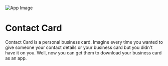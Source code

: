 ![App Image](https://drive.google.com/file/d/1LUqCTsa9rsWUp-ZLUtcrolDhdcnlFga-/view?usp=sharing)

# Contact Card

Contact Card is a personal business card. Imagine every time you wanted to give someone your contact details or your business card but you didn't have it on you. Well, now you can get them to download your business card as an app.

